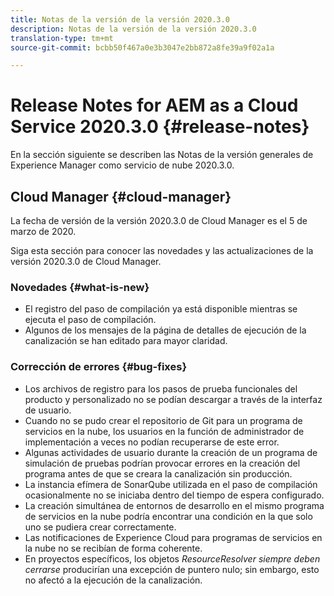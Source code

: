 ```yaml
---
title: Notas de la versión de la versión 2020.3.0
description: Notas de la versión de la versión 2020.3.0
translation-type: tm+mt
source-git-commit: bcbb50f467a0e3b3047e2bb872a8fe39a9f02a1a

---
```



# Release Notes for AEM as a Cloud Service 2020.3.0 {#release-notes}

En la sección siguiente se describen las Notas de la versión generales de Experience Manager como servicio de nube 2020.3.0.

## Cloud Manager {#cloud-manager}

La fecha de versión de la versión 2020.3.0 de Cloud Manager es el 5 de marzo de 2020.

Siga esta sección para conocer las novedades y las actualizaciones de la versión 2020.3.0 de Cloud Manager.

### Novedades {#what-is-new}

* El registro del paso de compilación ya está disponible mientras se ejecuta el paso de compilación.
* Algunos de los mensajes de la página de detalles de ejecución de la canalización se han editado para mayor claridad.

### Corrección de errores {#bug-fixes}

* Los archivos de registro para los pasos de prueba funcionales del producto y personalizado no se podían descargar a través de la interfaz de usuario.
* Cuando no se pudo crear el repositorio de Git para un programa de servicios en la nube, los usuarios en la función de administrador de implementación a veces no podían recuperarse de este error.
* Algunas actividades de usuario durante la creación de un programa de simulación de pruebas podrían provocar errores en la creación del programa antes de que se creara la canalización sin producción.
* La instancia efímera de SonarQube utilizada en el paso de compilación ocasionalmente no se iniciaba dentro del tiempo de espera configurado.
* La creación simultánea de entornos de desarrollo en el mismo programa de servicios en la nube podría encontrar una condición en la que solo uno se pudiera crear correctamente.
* Las notificaciones de Experience Cloud para programas de servicios en la nube no se recibían de forma coherente.
* En proyectos específicos, los objetos *ResourceResolver siempre deben cerrarse* producirían una excepción de puntero nulo; sin embargo, esto no afectó a la ejecución de la canalización.

